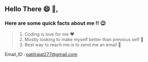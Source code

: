 ## Hello There :smile: :wave:, 

### Here are some quick facts about me !! :wink: 

> 1) Coding is love for me :heart: 
> 2) Mostly looking to make myself better than previous self :open_hands: 
> 3) Best way to reach me is to send me an email :eyes: 

Email_ID : patilrajat277@gmail.com
